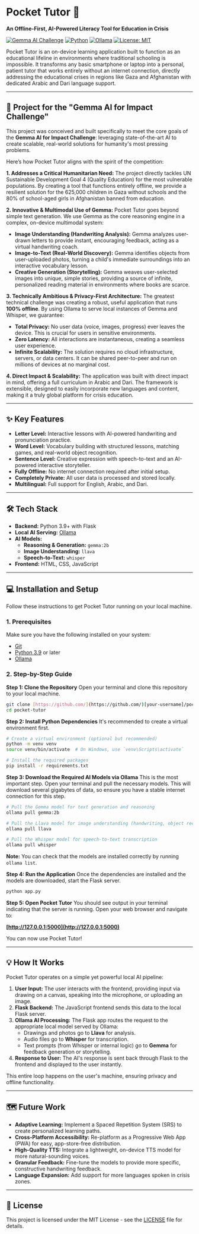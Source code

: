 # Pocket Tutor 🚀

**An Offline-First, AI-Powered Literacy Tool for Education in Crisis**

[![Gemma AI Challenge](https://img.shields.io/badge/Made%20for-Gemma%20AI%20for%20Impact%20Challenge-blueviolet)]([https://www.kaggle.com/competitions/google-ai-for-impact-challenge](https://www.kaggle.com/competitions/google-gemma-3n-hackathon/overview))
[![Python](https://img.shields.io/badge/Python-3.9+-blue?logo=python)](https://www.python.org/)
[![Ollama](https://img.shields.io/badge/Ollama-Local%20AI-lightgrey?logo=ollama)](https://ollama.com/)
[![License: MIT](https://img.shields.io/badge/License-MIT-yellow.svg)](https://opensource.org/licenses/MIT)

Pocket Tutor is an on-device learning application built to function as an educational lifeline in environments where traditional schooling is impossible. It transforms any basic smartphone or laptop into a personal, patient tutor that works entirely without an internet connection, directly addressing the educational crises in regions like Gaza and Afghanistan with dedicated Arabic and Dari language support.

---

## 🎯 Project for the "Gemma AI for Impact Challenge"

This project was conceived and built specifically to meet the core goals of the **Gemma AI for Impact Challenge**: leveraging state-of-the-art AI to create scalable, real-world solutions for humanity's most pressing problems.

Here’s how Pocket Tutor aligns with the spirit of the competition:

**1. Addresses a Critical Humanitarian Need:**
The project directly tackles UN Sustainable Development Goal 4 (Quality Education) for the most vulnerable populations. By creating a tool that functions entirely offline, we provide a resilient solution for the 625,000 children in Gaza without schools and the 80% of school-aged girls in Afghanistan banned from education.

**2. Innovative & Multimodal Use of Gemma:**
Pocket Tutor goes beyond simple text generation. We use Gemma as the core reasoning engine in a complex, on-device multimodal system:
* **Image Understanding (Handwriting Analysis):** Gemma analyzes user-drawn letters to provide instant, encouraging feedback, acting as a virtual handwriting coach.
* **Image-to-Text (Real-World Discovery):** Gemma identifies objects from user-uploaded photos, turning a child's immediate surroundings into an interactive vocabulary lesson.
* **Creative Generation (Storytelling):** Gemma weaves user-selected images into unique, simple stories, providing a source of infinite, personalized reading material in environments where books are scarce.

**3. Technically Ambitious & Privacy-First Architecture:**
The greatest technical challenge was creating a robust, useful application that runs **100% offline**. By using Ollama to serve local instances of Gemma and Whisper, we guarantee:
* **Total Privacy:** No user data (voice, images, progress) ever leaves the device. This is crucial for users in sensitive environments.
* **Zero Latency:** All interactions are instantaneous, creating a seamless user experience.
* **Infinite Scalability:** The solution requires no cloud infrastructure, servers, or data centers. It can be shared peer-to-peer and run on millions of devices at no marginal cost.

**4. Direct Impact & Scalability:**
The application was built with direct impact in mind, offering a full curriculum in Arabic and Dari. The framework is extensible, designed to easily incorporate new languages and content, making it a truly global platform for crisis education.

---

## ✨ Key Features

* **Letter Level:** Interactive lessons with AI-powered handwriting and pronunciation practice.
* **Word Level:** Vocabulary building with structured lessons, matching games, and real-world object recognition.
* **Sentence Level:** Creative expression with speech-to-text and an AI-powered interactive storyteller.
* **Fully Offline:** No internet connection required after initial setup.
* **Completely Private:** All user data is processed and stored locally.
* **Multilingual:** Full support for English, Arabic, and Dari.

---

## 🛠️ Tech Stack

* **Backend:** Python 3.9+ with Flask
* **Local AI Serving:** [Ollama](https://ollama.com/)
* **AI Models:**
    * **Reasoning & Generation:** `gemma:2b`
    * **Image Understanding:** `llava`
    * **Speech-to-Text:** `whisper`
* **Frontend:** HTML, CSS, JavaScript

---

## 💻 Installation and Setup

Follow these instructions to get Pocket Tutor running on your local machine.

### 1. Prerequisites

Make sure you have the following installed on your system:
* [Git](https://git-scm.com/)
* [Python 3.9](https://www.python.org/downloads/) or later
* [Ollama](https://ollama.com/)

### 2. Step-by-Step Guide

**Step 1: Clone the Repository**
Open your terminal and clone this repository to your local machine.
```bash
git clone [https://github.com/](https://github.com/)[your-username]/pocket-tutor.git
cd pocket-tutor
```

**Step 2: Install Python Dependencies**
It's recommended to create a virtual environment first.
```bash
# Create a virtual environment (optional but recommended)
python -m venv venv
source venv/bin/activate  # On Windows, use `venv\Scripts\activate`

# Install the required packages
pip install -r requirements.txt
```

**Step 3: Download the Required AI Models via Ollama**
This is the most important step. Open your terminal and pull the necessary models. This will download several gigabytes of data, so ensure you have a stable internet connection for this step.

```bash
# Pull the Gemma model for text generation and reasoning
ollama pull gemma:2b

# Pull the Llava model for image understanding (handwriting, object recognition)
ollama pull llava

# Pull the Whisper model for speech-to-text transcription
ollama pull whisper
```
**Note:** You can check that the models are installed correctly by running `ollama list`.

**Step 4: Run the Application**
Once the dependencies are installed and the models are downloaded, start the Flask server.
```bash
python app.py
```

**Step 5: Open Pocket Tutor**
You should see output in your terminal indicating that the server is running. Open your web browser and navigate to:

**[http://127.0.0.1:5000](http://127.0.0.1:5000)**

You can now use Pocket Tutor!

---

## 💡 How It Works

Pocket Tutor operates on a simple yet powerful local AI pipeline:

1.  **User Input:** The user interacts with the frontend, providing input via drawing on a canvas, speaking into the microphone, or uploading an image.
2.  **Flask Backend:** The JavaScript frontend sends this data to the local Flask server.
3.  **Ollama AI Processing:** The Flask app routes the request to the appropriate local model served by Ollama:
    * Drawings and photos go to **Llava** for analysis.
    * Audio files go to **Whisper** for transcription.
    * Text prompts (from Whisper or internal logic) go to **Gemma** for feedback generation or storytelling.
4.  **Response to User:** The AI's response is sent back through Flask to the frontend and displayed to the user instantly.

This entire loop happens on the user's machine, ensuring privacy and offline functionality.

---

## 🗺️ Future Work

* **Adaptive Learning:** Implement a Spaced Repetition System (SRS) to create personalized learning paths.
* **Cross-Platform Accessibility:** Re-platform as a Progressive Web App (PWA) for easy, app-store-free distribution.
* **High-Quality TTS:** Integrate a lightweight, on-device TTS model for more natural-sounding voices.
* **Granular Feedback:** Fine-tune the models to provide more specific, constructive handwriting feedback.
* **Language Expansion:** Add support for more languages spoken in crisis zones.

---

## 📄 License

This project is licensed under the MIT License - see the [LICENSE](LICENSE) file for details.

